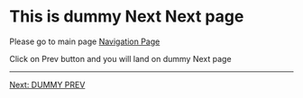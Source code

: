 # This is dummy Next Next page
Please go to main page [Navigation Page](./navigations.md)

Click on Prev button and you will land on dummy Next page

---
[Next: DUMMY PREV](./dummyNext.md)